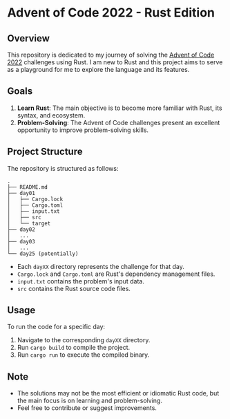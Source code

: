 # Advent of Code 2022 - Rust Edition

## Overview

This repository is dedicated to my journey of solving the [Advent of Code 2022](https://adventofcode.com/2022) challenges using Rust. I am new to Rust and this project aims to serve as a playground for me to explore the language and its features.

## Goals

1. **Learn Rust**: The main objective is to become more familiar with Rust, its syntax, and ecosystem.
2. **Problem-Solving**: The Advent of Code challenges present an excellent opportunity to improve problem-solving skills.

## Project Structure

The repository is structured as follows:

```
.
├── README.md
├── day01
│   ├── Cargo.lock
│   ├── Cargo.toml
│   ├── input.txt
│   ├── src
│   └── target
├── day02
│   ...
├── day03
│   ...
└── day25 (potentially)
```

- Each `dayXX` directory represents the challenge for that day.
- `Cargo.lock` and `Cargo.toml` are Rust's dependency management files.
- `input.txt` contains the problem's input data.
- `src` contains the Rust source code files.

## Usage

To run the code for a specific day:

1. Navigate to the corresponding `dayXX` directory.
2. Run `cargo build` to compile the project.
3. Run `cargo run` to execute the compiled binary.

## Note

- The solutions may not be the most efficient or idiomatic Rust code, but the main focus is on learning and problem-solving.
- Feel free to contribute or suggest improvements.

